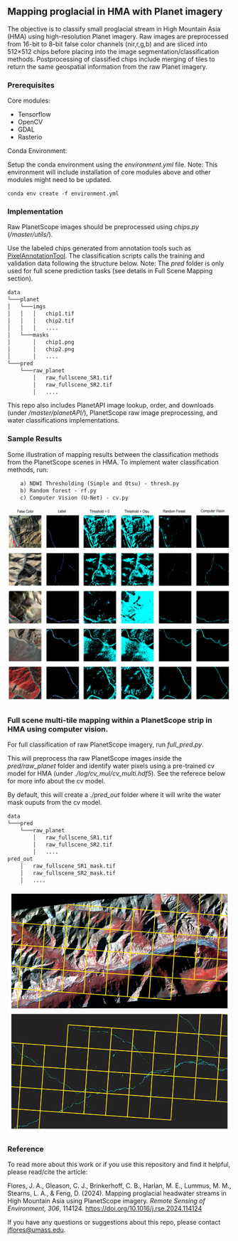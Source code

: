 ## Mapping proglacial in HMA with Planet imagery


The objective is to classify small proglacial stream in High Mountain Asia (HMA) using high-resolution Planet imagery. Raw images are preprocessed from 16-bit to 8-bit false color channels (nir,r,g,b) and are sliced into 512×512 chips before placing into the image segmentation/classification methods. Postprocessing of classified chips include merging of tiles to return the same geospatial information from the raw Planet imagery. 

### Prerequisites

Core modules:
* Tensorflow
* OpenCV
* GDAL
* Rasterio

Conda Environment:

Setup the conda environment using the *environment.yml* file. Note: This environment will include installation of core modules above and other modules might need to be updated.

```
conda env create -f environment.yml
```

### Implementation

Raw PlanetScope images should be preprocessed using *chips.py* (*/master/utils/*). 

Use the labeled chips generated from annotation tools such as [PixelAnnotationTool](https://github.com/abreheret/PixelAnnotationTool). The classification scripts calls the training and validation data following the structure below. Note: The *pred* folder is only used for full scene prediction tasks (see details in Full Scene Mapping section).

```
data
└───planet
│   └───imgs
│   │   │   chip1.tif
│   │   │   chip2.tif
│   │   │   ....
│   └───masks
│       │   chip1.png
│       │   chip2.png
│       │   ....
└───pred
    └───raw_planet
        │   raw_fullscene_SR1.tif
        │   raw_fullscene_SR2.tif
        │   ....

```

This repo also includes PlanetAPI image lookup, order, and downloads (under */master/planetAPI/*), PlanetScope raw image preprocessing, and water classifications implementations.

### Sample Results

Some illustration of mapping results between the classification methods from the PlanetScope scenes in HMA. To implement water classification methods, run:

```
    a) NDWI Thresholding (Simple and Otsu) - thresh.py
    b) Random forest - rf.py
    c) Computer Vision (U-Net) - cv.py
```

![alt text](./docs/sample.jpg "Sample")


### Full scene multi-tile mapping within a PlanetScope strip in HMA using computer vision. 

For full classification of raw PlanetScope imagery, run *full_pred.py*. 

This will preprocess tha raw PlanetScope images inside the *pred/raw_planet* folder and identify water pixels using a pre-trained cv model for HMA (under *./log/cv_mul/cv_multi.hdf5*). See the referece below for more info about the cv model.

By default, this will create a *./pred_out* folder where it will write the water mask ouputs from the cv model.

```
data
└───pred
    └───raw_planet
        │   raw_fullscene_SR1.tif
        │   raw_fullscene_SR2.tif
        │   ....
pred_out
    │   raw_fullscene_SR1_mask.tif
    │   raw_fullscene_SR2_mask.tif
    │   ....

```

![alt text](./docs/pred_grid.jpg "Grid")


### Reference

To read more about this work or if you use this repository and find it helpful, please read/cite the article:

Flores, J. A., Gleason, C. J., Brinkerhoff, C. B., Harlan, M. E., Lummus, M. M., Stearns, L. A., & Feng, D. (2024). Mapping proglacial headwater streams in High Mountain Asia using PlanetScope imagery. *Remote Sensing of Environment, 306*, 114124. https://doi.org/10.1016/j.rse.2024.114124

If you have any questions or suggestions about this repo, please contact jflores@umass.edu.
